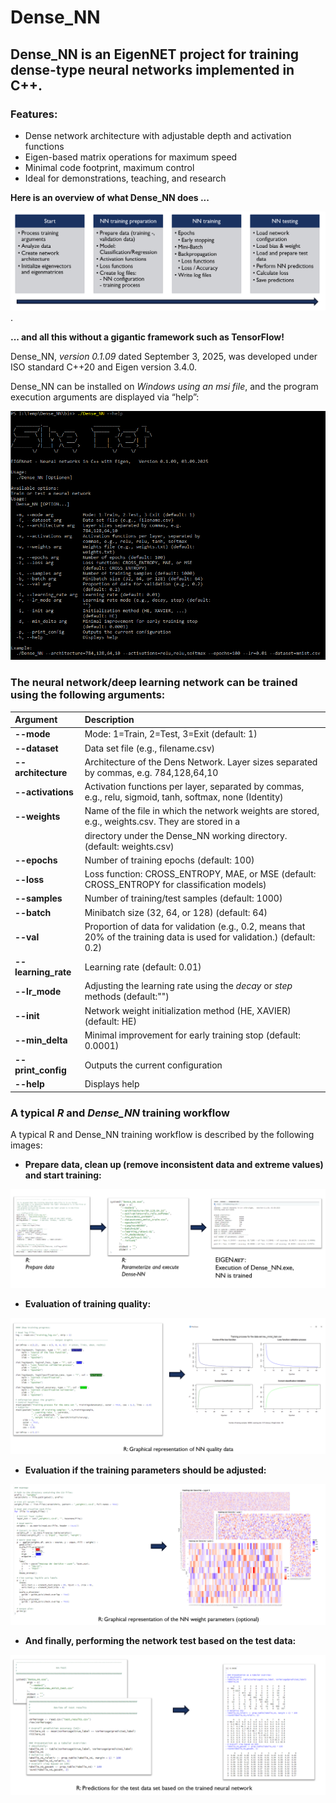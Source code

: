 # Dense_NN
## Dense_NN is an EigenNET project for training dense-type neural networks implemented in C++.

### Features:
<ul>
<li>Dense network architecture with adjustable depth and activation functions</li>
<li>Eigen-based matrix operations for maximum speed</li>
<li>Minimal code footprint, maximum control</li>
<li>Ideal for demonstrations, teaching, and research</li>
</ul>



**Here is an overview of what Dense_NN does ...**

![Realization](https://github.com/SuprenumDE/EigenNET/blob/main/images/Realization.png).

**... and all this without a gigantic framework such as TensorFlow!**

Dense_NN, *version 0.1.09* dated September 3, 2025, was developed under ISO standard C++20 and Eigen version 3.4.0.

Dense_NN can be installed on *Windows using an msi file*, and the program execution arguments are displayed via “help”:

![Dense_NN Help](https://github.com/SuprenumDE/EigenNET/blob/main/images/Dense_NN_Help.png)

### The neural network/deep learning network can be trained using the following arguments:

| Argument            | Description                                                                                                                |
|:---------------     |:---------------------------------------------------------------------------------------------------------------------------|
| **--mode**          | Mode: 1=Train, 2=Test, 3=Exit (default: 1)                                                                                 |
| **--dataset**       | Data set file (e.g., filename.csv)                                                                                         |
| **--architecture**  | Architecture of the Dens Network. Layer sizes separated by commas, e.g. 784,128,64,10                                      |
| **--activations**   | Activation functions per layer, separated by  commas, e.g., relu, sigmoid, tanh, softmax, none (Identity)                  |
| **--weights**       | Name of the file in which the network weights are stored, e.g., weights.csv. They are stored in a                          |
|                     | directory under the Dense_NN working directory. (default: weights.csv)                                                     |
| **--epochs**        | Number of training epochs (default: 100)                                                                                   |
| **--loss**          | Loss function: CROSS_ENTROPY, MAE, or MSE  (default: CROSS_ENTROPY for classification models)                              |
| **--samples**       |Number of training/test samples (default: 1000)                                                                             |
| **--batch**         |Minibatch size (32, 64, or 128) (default: 64)                                                                               |
| **--val**           |Proportion of data for validation (e.g., 0.2, means that 20% of the training data is used for validation.) (default: 0.2)   |
| **--learning_rate** |Learning rate (default: 0.01)                                                                                               |
| **--lr_mode**       |Adjusting the learning rate using the *decay* or *step* methods (default:"")                                                |
| **--init**          |Network weight initialization method (HE, XAVIER) (default: HE)                                                             |
| **--min_delta**     |Minimal improvement for early training stop (default: 0.0001)                                                               |
| **--print_config**  |Outputs the current configuration                                                                                           |
| **--help**          |Displays help                                                                                                               |

### A typical *R* and *Dense_NN* training workflow

A typical R and Dense_NN training workflow is described by the following images:

* **Prepare data, clean up (remove inconsistent data and extreme values) and start training:**

![Workflow_1](https://github.com/SuprenumDE/EigenNET/blob/main/images/Workflow_1.png)

* **Evaluation of training quality:**

![Workflow_2](https://github.com/SuprenumDE/EigenNET/blob/main/images/Workflow_2.png)

* **Evaluation if the training parameters should be adjusted:**

![Workflow_3](https://github.com/SuprenumDE/EigenNET/blob/main/images/Workflow_3.png)

* **And finally, performing the network test based on the test data:**

![Workflow_4](https://github.com/SuprenumDE/EigenNET/blob/main/images/Workflow_4.png)


